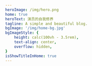 ```yaml
---
heroImage: /img/hero.png
home: true
heroText: 演员的自我修养
tagline: A simple and beautiful blog.
bgImage: '/img/home-bg.jpg'
bgImageStyle: {
	height: calc(100vh - 3.5rem),
	text-align: center,
	overflow: hidden,
}
isShowTitleInHome: true
---
```

<bgRandom />

